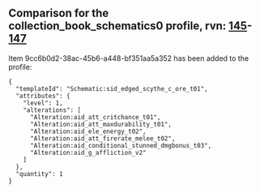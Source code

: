 ## Comparison for the collection_book_schematics0 profile, rvn: [145](https://github.com/PRO100KatYT/FortniteProfileRevisions/tree/main/profiles/collection_book_schematics0/145%20collection_book_schematics0.json)-[147](https://github.com/PRO100KatYT/FortniteProfileRevisions/tree/main/profiles/collection_book_schematics0/147%20collection_book_schematics0.json)

Item 9cc6b0d2-38ac-45b6-a448-bf351aa5a352 has been added to the profile:

```
{
  "templateId": "Schematic:sid_edged_scythe_c_ore_t01",
  "attributes": {
    "level": 1,
    "alterations": [
      "Alteration:aid_att_critchance_t01",
      "Alteration:aid_att_maxdurability_t01",
      "Alteration:aid_ele_energy_t02",
      "Alteration:aid_att_firerate_melee_t02",
      "Alteration:aid_conditional_stunned_dmgbonus_t03",
      "Alteration:aid_g_affliction_v2"
    ]
  },
  "quantity": 1
}
```

<br><br>
